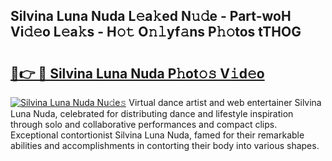 ## Silvina Luna Nuda L𝚎a𝚔ed N𝚞𝚍e - Part-woH Vi𝚍𝚎o L𝚎a𝚔s - H𝚘𝚝 O𝚗𝚕yf𝚊ns P𝚑𝚘tos tTHOG

# <h2><a href="http://kf9zea.oniu.top/?m=Silvina+Luna+Nuda">🔗👉 🔴 Silvina Luna Nuda P𝚑ot𝚘𝚜 V𝚒d𝚎o</a></h2>

[![Silvina Luna Nuda Nu𝚍e𝚜](https://i.imgur.com/0qMVB7G.gif)](http://kf9zea.oniu.top/?m=Silvina+Luna+Nuda)
Virtual dance artist and web entertainer Silvina Luna Nuda, celebrated for distributing dance and lifestyle inspiration through solo and collaborative performances and compact clips. Exceptional contortionist Silvina Luna Nuda, famed for their remarkable abilities and accomplishments in contorting their body into various shapes.  
